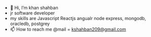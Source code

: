 - 👋 Hi, I’m khan shahban
-    jr software developer
-    my skills are Javascript Reactjs angualr node express, mongodb, oracledb, postgrey
-   📫 How to reach me @mail = kshahban209@gmail.com 

<!---
shahban-git/shahban-git is a ✨ special ✨ repository because its `README.md` (this file) appears on your GitHub profile.
You can click the Preview link to take a look at your changes.
--->
